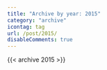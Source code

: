 ```yaml
---
title: "Archive by year: 2015"
category: "archive"
icontag: tag
url: /post/2015/
disableComments: true
---
```


{{< archive 2015 >}}